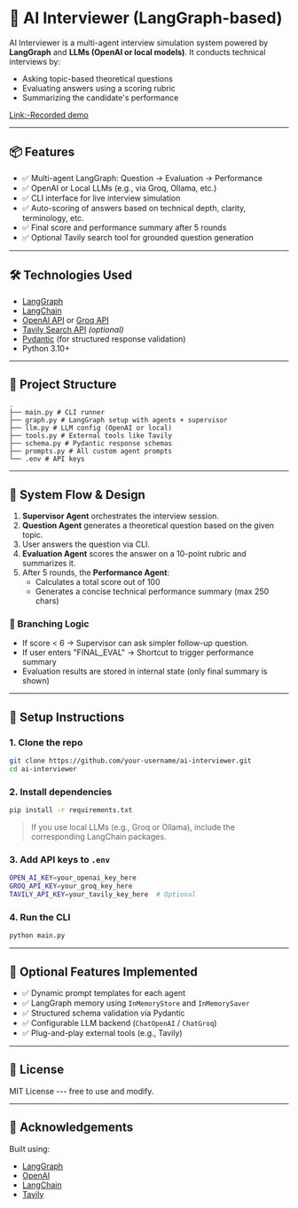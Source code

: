 # 🤖 AI Interviewer (LangGraph-based)

AI Interviewer is a multi-agent interview simulation system powered by **LangGraph** and **LLMs (OpenAI or local models)**. It conducts technical interviews by:

- Asking topic-based theoretical questions
- Evaluating answers using a scoring rubric
- Summarizing the candidate's performance

[Link:-Recorded demo](https://drive.google.com/file/d/1ijfZ4tiBBMUzf7eWk4wCSpN1krp7TzwS/view?usp=sharing)

---

## 📦 Features

- ✅ Multi-agent LangGraph: Question → Evaluation → Performance
- ✅ OpenAI or Local LLMs (e.g., via Groq, Ollama, etc.)
- ✅ CLI interface for live interview simulation
- ✅ Auto-scoring of answers based on technical depth, clarity, terminology, etc.
- ✅ Final score and performance summary after 5 rounds
- ✅ Optional Tavily search tool for grounded question generation

---

## 🛠️ Technologies Used

- [LangGraph](https://docs.langgraph.dev/)
- [LangChain](https://www.langchain.com/)
- [OpenAI API](https://platform.openai.com/) or [Groq API](https://console.groq.com/)
- [Tavily Search API](https://www.tavily.com/) *(optional)*
- [Pydantic](https://docs.pydantic.dev/) (for structured response validation)
- Python 3.10+

---

## 📁 Project Structure

```
.
├── main.py # CLI runner
├── graph.py # LangGraph setup with agents + supervisor
├── llm.py # LLM config (OpenAI or local)
├── tools.py # External tools like Tavily
├── schema.py # Pydantic response schemas
├── prompts.py # All custom agent prompts
└── .env # API keys
```

---

## 🧠 System Flow & Design

1. **Supervisor Agent** orchestrates the interview session.
2. **Question Agent** generates a theoretical question based on the given topic.
3. User answers the question via CLI.
4. **Evaluation Agent** scores the answer on a 10-point rubric and summarizes it.
5. After 5 rounds, the **Performance Agent**:
   - Calculates a total score out of 100
   - Generates a concise technical performance summary (max 250 chars)

### 🧭 Branching Logic

- If score < 6 → Supervisor can ask simpler follow-up question.
- If user enters "FINAL_EVAL" → Shortcut to trigger performance summary
- Evaluation results are stored in internal state (only final summary is shown)

---

## 🚀 Setup Instructions

### 1. Clone the repo

```bash
git clone https://github.com/your-username/ai-interviewer.git
cd ai-interviewer
```

### 2. Install dependencies

```bash
pip install -r requirements.txt
```

> If you use local LLMs (e.g., Groq or Ollama), include the corresponding LangChain packages.

### 3. Add API keys to `.env`

```bash
OPEN_AI_KEY=your_openai_key_here
GROQ_API_KEY=your_groq_key_here
TAVILY_API_KEY=your_tavily_key_here  # Optional
```

### 4. Run the CLI

```bash
python main.py
```

---

## 🔧 Optional Features Implemented

- ✅ Dynamic prompt templates for each agent
- ✅ LangGraph memory using `InMemoryStore` and `InMemorySaver`
- ✅ Structured schema validation via Pydantic
- ✅ Configurable LLM backend (`ChatOpenAI` / `ChatGroq`)
- ✅ Plug-and-play external tools (e.g., Tavily)

---

## 📄 License

MIT License --- free to use and modify.

---

## 🙌 Acknowledgements

Built using:
- [LangGraph](https://github.com/langchain-ai/langgraph)
- [OpenAI](https://platform.openai.com/)
- [LangChain](https://www.langchain.com/)
- [Tavily](https://www.tavily.com/)
